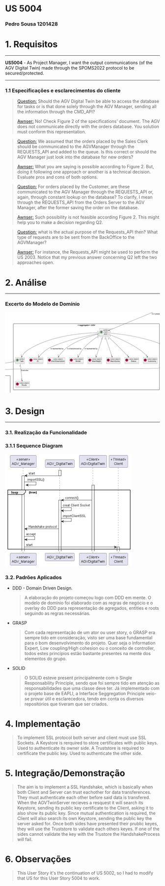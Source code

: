 # US 5004
### Pedro Sousa 1201428

# 1. Requisitos
_____

**US5004** - As Project Manager, I want the output communications (of the AGV Digital Twin) made through the SPOMS2022 protocol to be secured/protected.

--------
### 1.1 Especificações e esclarecimentos do cliente

> [Question:]()
> Should the AGV Digital Twin be able to access the database for tasks or is that done solely through the AGV Manager, sending all the information through the CMD_API?
>
> [Awnser:]()
> No! Check Figure 2 of the specifications' document. The AGV does not communicate directly with the orders database. You solution must conform this representation.


> [Question:]()
> We assumed that the orders placed by the Sales Clerk should be communicated to the AGVManager through the REQUESTS_API and added to the queue. Is this correct or should the AGV Manager just look into the database for new orders?
>
> [Awnser:]()
> What you are saying is possible according to Figure 2. But, doing it following one approach or another is a technical decision. Evaluate pros and cons of both options.


> [Question:]()
> For orders placed by the Customer, are these communicated to the AGV Manager through the REQUESTS_API or, again, through constant lookup on the database?
> To clarify, I mean through the REQUESTS_API from the Orders Server to the AGV Manager, after the former saving the order on the database.
>
> [Awnser:]()
> Such possibility is not feasible according Figure 2. This might help you to make a decision regarding Q2.


> [Question:]()
> what is the actual purpose of the Requests_API then? What type of requests are to be sent from the BackOffice to the AGVManager?
>
> [Awnser:]()
> For instance, the Requests_API might be used to perform the US 2003.
> Notice that my previous answer concerning Q2 left the two approaches open.




# 2. Análise
_____

###  Excerto do Modelo de Domínio

![MD_5003_5004.png](MD_5003_5004.png)






# 3. Design
_____

### 3.1. Realização da Funcionalidade


### 3.1.1 Sequence Diagram


![5004_SD.png](5004_SD.png)

### 3.2. Padrões Aplicados

* DDD - Domain Driven Design.
  >A elaboração do projeto começou logo com DDD em mente. O modelo de domínio foi elaborado com as regras de negócio e o overlay do DDD para representação de agregados, entities e roots seguindo as regras necessárias.

* GRASP
  >Com cada representação de um ator ou user story, o GRASP era sempre tido em consideração, visto ser uma base fundamental para o bom desenvolvimento do projeto.
  > Quer seja o Information Expert, Low coupling/High cohesion ou o conceito de controller, todos estes princípios estão bastante presentes na mente dos elementos do grupo.

* SOLID
  > O SOLID esteve present principalmente com o Single Responsability Principle, sendo que foi sempre tido em atenção as responsabilidades que uma classe deve ter.
  >Já implementado com o projeto base de EAPLI, a Interface Seggregation Principle veio-se provar útil e esclarecedora, tendo em conta os diversos repositórios que tiveram que ser criados.






# 4. Implementação

> To implement SSL protocol both server and client must use SSL Sockets.
> A Keystore is rerquired to store certificates with public keys. Used to authenticate its owner side.
> A Truststore is required to certificate the public key. Used to authenticate the other side.




# 5. Integração/Demonstração

>The aim is to implement a SSL Handshake, which is basically when both Client and Server
   can trust eachother for data transferences. They must authenticate each other before said data is transfered. 
> When the AGVTwinServer recieves a resquest it will search its Keystore,
  sending its public key certificate to the Client, asking it to also show its public key. 
> Since mutual authentication is required, the Client will also
  search its own Keystore, sending the public key the server asked for. 
> Once both sides have presented their prublic keyes, they will use the Truststore
  to validate each others keyes. 
> If one of the sides cannot validate the key with the Trustore the HandshakeProcess will fail.





# 6. Observações

> This User Story it's the continuation of US 5002, so I had to modify that US for this User Story 5004 to work.



